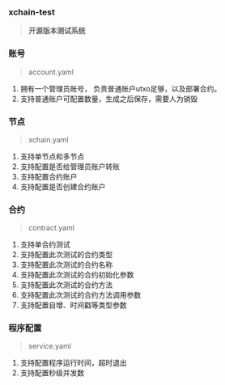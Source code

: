 ### xchain-test

> **开源版本测试系统**

### 账号
> account.yaml
1. 拥有一个管理员账号， 负责普通账户utxo足够，以及部署合约。
2. 支持普通账户可配置数量，生成之后保存，需要人为销毁

### 节点
> xchain.yaml
1. 支持单节点和多节点
2. 支持配置是否给管理员账户转账
3. 支持配置合约账户
4. 支持配置是否创建合约账户

### 合约
> contract.yaml
1. 支持单合约测试
2. 支持配置此次测试的合约类型
3. 支持配置此次测试的合约名称
4. 支持配置此次测试的合约初始化参数
5. 支持配置此次测试的合约方法
6. 支持配置此次测试的合约方法调用参数
7. 支持配置自增、时间戳等类型参数

### 程序配置
> service.yaml
1. 支持配置程序运行时间，超时退出
2. 支持配置秒级并发数

